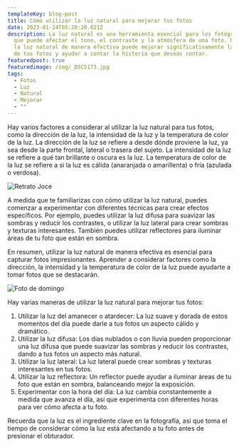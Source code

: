 ```yaml
---
templateKey: blog-post
title: Cómo utilizar la luz natural para mejorar tus fotos
date: 2023-01-24T05:20:20.021Z
description: La luz natural es una herramienta esencial para los fotógrafos ya
  que puede afectar el tono, el contraste y la atmósfera de una foto. Utilizar
  la luz natural de manera efectiva puede mejorar significativamente la calidad
  de tus fotos y ayudar a contar la historia que deseas contar.
featuredpost: true
featuredimage: /img/_DSC5173.jpg
tags:
  - Fotos
  - Luz
  - Natural
  - Mejorar
  - ""
---
```

Hay varios factores a considerar al utilizar la luz natural para tus fotos, como la dirección de la luz, la intensidad de la luz y la temperatura de color de la luz. La dirección de la luz se refiere a desde dónde proviene la luz, ya sea desde la parte frontal, lateral o trasera del sujeto. La intensidad de la luz se refiere a qué tan brillante o oscura es la luz. La temperatura de color de la luz se refiere a si la luz es cálida (anaranjada o amarillenta) o fría (azulada o verdosa).

![Retrato Joce](/img/_DSC4025.jpg "Retrato Luz Natural")

A medida que te familiarizas con cómo utilizar la luz natural, puedes comenzar a experimentar con diferentes técnicas para crear efectos específicos. Por ejemplo, puedes utilizar la luz difusa para suavizar las sombras y reducir los contrastes, o utilizar la luz lateral para crear sombras y texturas interesantes. También puedes utilizar reflectores para iluminar áreas de tu foto que están en sombra.

En resumen, utilizar la luz natural de manera efectiva es esencial para capturar fotos impresionantes. Aprender a considerar factores como la dirección, la intensidad y la temperatura de color de la luz puede ayudarte a tomar fotos que se destacarán.

![Foto de domingo](/img/Maribel_Domingo_2.jpg "Foto con luz natural desde celular")

Hay varias maneras de utilizar la luz natural para mejorar tus fotos:

1. Utilizar la luz del amanecer o atardecer: La luz suave y dorada de estos momentos del día puede darle a tus fotos un aspecto cálido y dramático.
2. Utilizar la luz difusa: Los días nublados o con lluvia pueden proporcionar una luz difusa que puede suavizar las sombras y reducir los contrastes, dando a tus fotos un aspecto más natural.
3. Utilizar la luz lateral: La luz lateral puede crear sombras y texturas interesantes en tus fotos.
4. Utilizar la luz reflectora: Un reflector puede ayudar a iluminar áreas de tu foto que están en sombra, balanceando mejor la exposición.
5. Experimentar con la hora del día: La luz cambia constantemente a medida que avanza el día, así que experimenta con diferentes horas para ver cómo afecta a tu foto.

Recuerda que la luz es el ingrediente clave en la fotografía, así que toma el tiempo de considerar cómo la luz está afectando a tu foto antes de presionar el obturador.